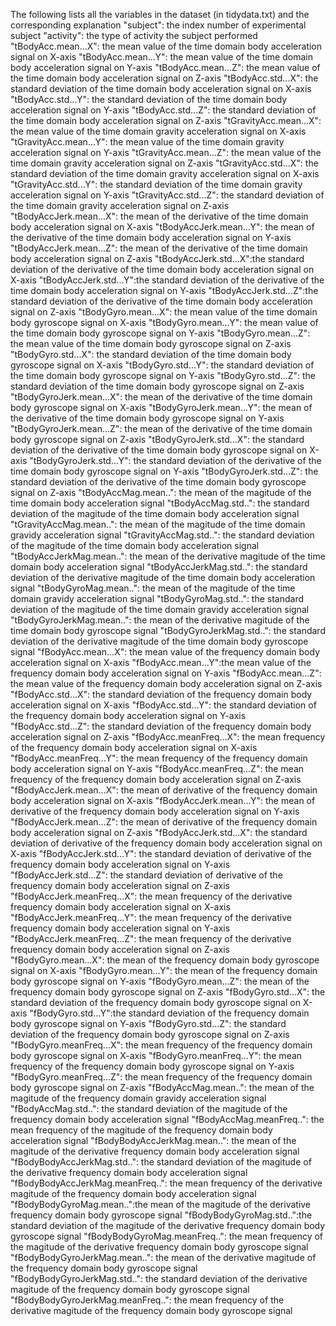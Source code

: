 The following lists all the variables in the dataset (in tidydata.txt) and the corresponding explanation
"subject": the index number of experimental subject
"activity": the type of activity the subject performed
"tBodyAcc.mean...X": the mean value of the time domain body acceleration signal on X-axis
"tBodyAcc.mean...Y": the mean value of the time domain body acceleration signal on Y-axis
"tBodyAcc.mean...Z": the mean value of the time domain body acceleration signal on Z-axis
"tBodyAcc.std...X": the standard deviation of the time domain body acceleration signal on X-axis
"tBodyAcc.std...Y": the standard deviation of the time domain body acceleration signal on Y-axis
"tBodyAcc.std...Z": the standard deviation of the time domain body acceleration signal on Z-axis
"tGravityAcc.mean...X": the mean value of the time domain gravity acceleration signal on X-axis
"tGravityAcc.mean...Y": the mean value of the time domain gravity acceleration signal on Y-axis
"tGravityAcc.mean...Z": the mean value of the time domain gravity acceleration signal on Z-axis
"tGravityAcc.std...X": the standard deviation of the time domain gravity acceleration signal on X-axis
"tGravityAcc.std...Y": the standard deviation of the time domain gravity acceleration signal on Y-axis
"tGravityAcc.std...Z": the standard deviation of the time domain gravity acceleration signal on Z-axis
"tBodyAccJerk.mean...X": the mean of the derivative of the time domain body acceleration signal on X-axis
"tBodyAccJerk.mean...Y": the mean of the derivative of the time domain body acceleration signal on Y-axis
"tBodyAccJerk.mean...Z": the mean of the derivative of the time domain body acceleration signal on Z-axis
"tBodyAccJerk.std...X":the standard deviation of the derivative of the time domain body acceleration signal on X-axis
"tBodyAccJerk.std...Y":the standard deviation of the derivative of the time domain body acceleration signal on Y-axis
"tBodyAccJerk.std...Z":the standard deviation of the derivative of the time domain body acceleration signal on Z-axis
"tBodyGyro.mean...X": the mean value of the time domain body gyroscope signal on X-axis
"tBodyGyro.mean...Y": the mean value of the time domain body gyroscope signal on Y-axis
"tBodyGyro.mean...Z": the mean value of the time domain body gyroscope signal on Z-axis
"tBodyGyro.std...X": the standard deviation of the time domain body gyroscope signal on X-axis
"tBodyGyro.std...Y": the standard deviation of the time domain body gyroscope signal on Y-axis
"tBodyGyro.std...Z": the standard deviation of the time domain body gyroscope signal on Z-axis
"tBodyGyroJerk.mean...X": the mean of the derivative of the time domain body gyroscope signal on X-axis
"tBodyGyroJerk.mean...Y": the mean of the derivative of the time domain body gyroscope signal on Y-axis
"tBodyGyroJerk.mean...Z": the mean of the derivative of the time domain body gyroscope signal on Z-axis
"tBodyGyroJerk.std...X": the standard deviation of the derivative of the time domain body gyroscope signal on X-axis
"tBodyGyroJerk.std...Y": the standard deviation of the derivative of the time domain body gyroscope signal on Y-axis
"tBodyGyroJerk.std...Z": the standard deviation of the derivative of the time domain body gyroscope signal on Z-axis
"tBodyAccMag.mean..": the mean of the magitude of the time domain body acceleration signal
"tBodyAccMag.std..": the standard deviation of the magitude of the time domain body acceleration signal
"tGravityAccMag.mean..": the mean of the magitude of the time domain gravidy acceleration signal
"tGravityAccMag.std..": the standard deviation of the magitude of the time domain body acceleration signal
"tBodyAccJerkMag.mean..": the mean of the derivative magitude of the time domain body acceleration signal
"tBodyAccJerkMag.std..": the standard deviation of the derivative magitude of the time domain body acceleration signal
"tBodyGyroMag.mean..": the mean of the magitude of the time domain gravidy acceleration signal
"tBodyGyroMag.std..": the standard deviation of the magitude of the time domain gravidy acceleration signal
"tBodyGyroJerkMag.mean..": the mean of the derivative magitude of the time domain body gyroscope signal
"tBodyGyroJerkMag.std..": the standard deviation of the derivative magitude of the time domain body gyroscope signal
"fBodyAcc.mean...X": the mean value of the frequency domain body acceleration signal on X-axis
"fBodyAcc.mean...Y":the mean value of the frequency domain body acceleration signal on Y-axis
"fBodyAcc.mean...Z": the mean value of the frequency domain body acceleration signal on Z-axis
"fBodyAcc.std...X": the standard deviation of the frequency domain body acceleration signal on X-axis
"fBodyAcc.std...Y": the standard deviation of the frequency domain body acceleration signal on Y-axis
"fBodyAcc.std...Z": the standard deviation of the frequency domain body acceleration signal on Z-axis
"fBodyAcc.meanFreq...X": the mean frequency of the frequency domain body acceleration signal on X-axis
"fBodyAcc.meanFreq...Y": the mean frequency of the frequency domain body acceleration signal on Y-axis
"fBodyAcc.meanFreq...Z": the mean frequency of the frequency domain body acceleration signal on Z-axis
"fBodyAccJerk.mean...X": the mean of derivative of the frequency domain body acceleration signal on X-axis
"fBodyAccJerk.mean...Y": the mean of derivative of the frequency domain body acceleration signal on Y-axis
"fBodyAccJerk.mean...Z": the mean of derivative of the frequency domain body acceleration signal on Z-axis
"fBodyAccJerk.std...X": the standard deviation of derivative of the frequency domain body acceleration signal on X-axis
"fBodyAccJerk.std...Y": the standard deviation of derivative of the frequency domain body acceleration signal on Y-axis
"fBodyAccJerk.std...Z": the standard deviation of derivative of the frequency domain body acceleration signal on Z-axis
"fBodyAccJerk.meanFreq...X": the mean frequency of the derivative frequency domain body acceleration signal on X-axis
"fBodyAccJerk.meanFreq...Y": the mean frequency of the derivative frequency domain body acceleration signal on Y-axis
"fBodyAccJerk.meanFreq...Z": the mean frequency of the derivative frequency domain body acceleration signal on Z-axis
"fBodyGyro.mean...X": the mean of the frequency domain body gyroscope signal on X-axis
"fBodyGyro.mean...Y": the mean of the frequency domain body gyroscope signal on Y-axis
"fBodyGyro.mean...Z": the mean of the frequency domain body gyroscope signal on Z-axis
"fBodyGyro.std...X": the standard deviation of the frequency domain body gyroscope signal on X-axis
"fBodyGyro.std...Y":the standard deviation of the frequency domain body gyroscope signal on Y-axis
"fBodyGyro.std...Z": the standard deviation of the frequency domain body gyroscope signal on Z-axis
"fBodyGyro.meanFreq...X": the mean frequency of the frequency domain body gyroscope signal on X-axis
"fBodyGyro.meanFreq...Y": the mean frequency of the frequency domain body gyroscope signal on Y-axis
"fBodyGyro.meanFreq...Z": the mean frequency of the frequency domain body gyroscope signal on Z-axis
"fBodyAccMag.mean..": the mean of the magitude of the frequency domain gravidy acceleration signal
"fBodyAccMag.std..": the standard deviation of the magitude of the frequency domain body acceleration signal
"fBodyAccMag.meanFreq..": the mean frequency of the magitude of the frequency domain body acceleration signal
"fBodyBodyAccJerkMag.mean..": the mean of the magitude of the derivative frequency domain body acceleration signal
"fBodyBodyAccJerkMag.std..": the standard deviation of the magitude of the derivative frequency domain body acceleration signal
"fBodyBodyAccJerkMag.meanFreq..": the mean frequency of the derivative magitude of the frequency domain body acceleration signal
"fBodyBodyGyroMag.mean..":the mean of the magitude of the derivative frequency domain body gyroscope signal
"fBodyBodyGyroMag.std..":the standard deviation of the magitude of the derivative frequency domain body gyroscope signal
"fBodyBodyGyroMag.meanFreq..": the mean frequency of the magitude of the derivative frequency domain body gyroscope signal
"fBodyBodyGyroJerkMag.mean..": the mean of the derivative magitude of the frequency domain body gyroscope signal
"fBodyBodyGyroJerkMag.std..": the standard deviation of the derivative magitude of the frequency domain body gyroscope signal
"fBodyBodyGyroJerkMag.meanFreq..": the mean frequency of the derivative magitude of the frequency domain body gyroscope signal
